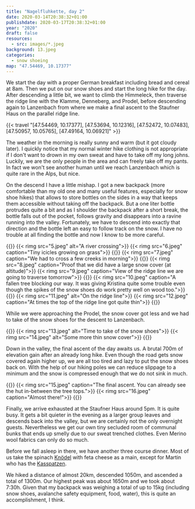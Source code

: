 ```yaml
---
title: "Nagelfluhkette, day 2"
date: 2020-03-14T20:38:32+01:00
publishdate: 2020-03-17T20:38:32+01:00
year: "2020"
draft: false
resources:
  - src: images/*.jpeg
background: 13.jpeg
categories:
  - snow shoeing
map: "47.54469, 10.17377"
---
```


We start the day with a proper German breakfast including bread and cereal at
8am. Then we put on our snow shoes and start the long hike for the day.
After descending a little bit, we want to climb the Himmeleck, then traverse the
ridge line with the Klamme, Denneberg, and Prodel, before descending again to
Lanzenbach from where we make a final ascent to the Staufner Haus on the
parallel ridge line.

<!--more-->

{{< travel "[47.54469, 10.17377], [47.53694, 10.12316], [47.52472, 10.07483], [47.50957, 10.05765], [47.49164, 10.06921]" >}}

The weather in the morning is really sunny and warm (but it got cloudy later).
I quickly notice that my normal winter hike clothing is not appropriate if
I don't want to drown in my own sweat and have to take off my long johns.
Luckily, we are the only people in the area and can freely take off my pants. In
fact we won't see another human until we reach Lanzenbach which is quite rare in
the Alps, but nice.

On the descend I have a little mishap. I got a new backpack (more comfortable
than my old one and many useful features, especially for snow shoe hikes) that
allows to store bottles on the sides in a way that keeps them accessible without
taking off the backpack. But a one liter bottle protrudes quite a bit and as
I shoulder the backpack after a short break, the bottle falls out of the pocket,
follows gravity and disappears into a ravine running into the valley.
Fortunately, we have to descend into exactly that direction and the bottle left
an easy to follow track on the snow. I have no trouble at all finding the bottle
and now I know to be more careful.

{{<gallery>}}
{{< rimg src="5.jpeg" alt="A river crossing">}}
{{< rimg src="6.jpeg" caption="Tiny icicles growing on grass">}}
{{</gallery>}}
{{< rimg src="7.jpeg" caption="We had to cross a few creeks in morning">}}
{{<gallery>}}
{{< rimg src="8.jpeg" caption="Proof that we did have a large snow cover (at altitude)">}}
{{< rimg src="9.jpeg" caption="View of the ridge line we are going to traverse tomorrow">}}
{{</gallery>}}
{{< rimg src="10.jpeg" caption="A fallen tree blocking our way. It was giving Kristina quite some trouble even though the spikes of the snow shoes do work pretty well on wood too.">}}
{{<gallery>}}
{{< rimg src="11.jpeg" alt="On the ridge line">}}
{{< rimg src="12.jpeg" caption="At times the top of the ridge line got quite thin">}}
{{</gallery>}}

While we were approaching the Prodel, the snow cover got less and we had to take
of the snow shoes for the descent to Lanzenbach.

{{<gallery>}}
{{< rimg src="13.jpeg" alt="Time to take of the snow shoes">}}
{{< rimg src="14.jpeg" alt="Some more thin snow cover">}}
{{</gallery>}}

Down in the valley, the final ascent of the day awaits us. A brutal 700m of
elevation gain after an already long hike. Even though the road gets snow
covered again higher up, we are all too tired and lazy to put the snow shoes
back on. With the help of our hiking poles we can reduce slippage to a minimum
and the snow is compressed enough that we do not sink in much.

{{<gallery>}}
{{< rimg src="15.jpeg" caption="The final ascent. You can already see the hut in-between the tree tops.">}}
{{< rimg src="16.jpeg" caption="Almost there!">}}
{{</gallery>}}

Finally, we arrive exhausted at the Staufner Haus around 5pm. It is quite busy.
It gets a bit quieter in the evening as a larger group leaves and descends back
into the valley, but we are certainly not the only overnight guests.
Nevertheless we get our own tiny secluded room of communal bunks that ends up
smelly due to our sweat trenched clothes. Even Merino wool fabrics can only do
so much.

Before we fall asleep in there, we have another three course dinner. Most of us
take the spinach [Knödel](https://en.wikipedia.org/wiki/Kn%C3%B6del) with feta
cheese as a main, except for Martin who has the [Kasspatzen](https://en.wikipedia.org/wiki/K%C3%A4sesp%C3%A4tzle).

We hiked a distance of almost 20km, descended 1050m, and ascended a total of 1300m.
Our highest peak was about 1650m and we took about 7:30h. Given that my backpack
was weighing a total of up to 15kg (including snow shoes, avalanche safety
equipment, food, water), this is quite an accomplishment, I think.
